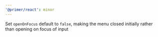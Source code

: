 ```yaml
---
'@primer/react': minor
---
```


Set `openOnFocus` default to `false`, making the menu closed initially rather than opening on focus of input
